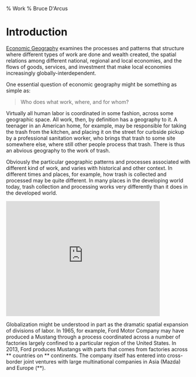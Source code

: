 % Work
% Bruce D'Arcus

# Introduction

[Economic Geography][econgeo] examines the processes and patterns that structure
where different types of work are done and wealth created, the spatial
relations among different national, regional and local economies, and the
flows of goods, services, and investment that make local economies
increasingly globally-interdependent.

One essential question of economic geography might be something as simple as:

> Who does what work, where, and for whom?

Virtually all human labor is coordinated in some fashion, across some
geographic space. All work, then, by definition has a geography to
it. A teenager in an American home, for example, may be responsible
for taking the trash from the kitchen, and placing it on the street
for curbside pickup by a professional sanitation worker, who brings
that trash to some site somewhere else, where still other people
process that trash. There is thus an abvious geography to the work of
trash.

Obviously the particular geographic patterns and processes associated
with different kind of work, and varies with historical and other
context. In different times and places, for example, how trash is
collected and processed may be quite different. In many places in the
developing world today, trash collection and processing works very
differently than it does in the developed world.

<iframe width="420" height="315"
   src="http://www.youtube.com/embed/JjWzIkpy9OA" frameborder="0" allowfullscreen></iframe>

Globalization might be understood in part as the dramatic spatial
expansion of divisions of labor. In 1965, for example, Ford Motor
Company may have produced a Mustang through a process coordinated
across a number of factories largely confined to a particular region
of the United States. In 2013, Ford produces Mustangs with parts that
comes from factories across ** countries on ** continents. The company
itself has entered into cross-border joint ventures with large
multinational companies in Asia (Mazda) and Europe (**).


[econgeo]: http://en.wikipedia.org/wiki/Economic_geography
